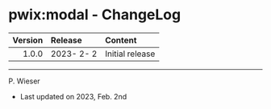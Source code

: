 # pwix:modal - ChangeLog

| Version | Release    | Content |
| ---:    | :---       | :---    |
| 1.0.0   | 2023- 2- 2 | Initial release |

---
P. Wieser
- Last updated on 2023, Feb. 2nd
